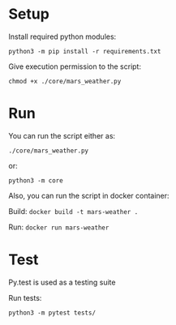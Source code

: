 # Setup

Install required python modules:

`python3 -m pip install -r requirements.txt`

Give execution permission to the script:

`chmod +x ./core/mars_weather.py`


# Run

You can run the script either as:

`./core/mars_weather.py`

or:

`python3 -m core`


Also, you can run the script in docker container:

Build: `docker build -t mars-weather .`

Run: `docker run mars-weather`


# Test

Py.test is used as a testing suite

Run tests:

`python3 -m pytest tests/`
